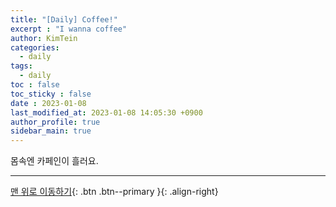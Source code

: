 ```yaml
---
title: "[Daily] Coffee!"
excerpt : "I wanna coffee"
author: KimTein
categories:
  - daily
tags: 
  - daily
toc : false
toc_sticky : false
date : 2023-01-08
last_modified_at: 2023-01-08 14:05:30 +0900
author_profile: true
sidebar_main: true  
---
```

<!-- outline-start -->
 몸속엔 카페인이 흘러요.
<!-- outline-end --> 


---

[맨 위로 이동하기](#){: .btn .btn--primary }{: .align-right}